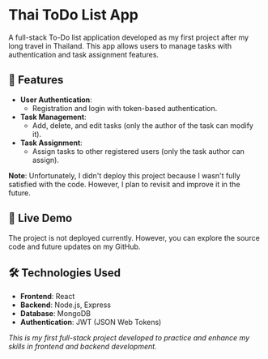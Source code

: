 # **Thai ToDo List App**

A full-stack To-Do list application developed as my first project after my long travel in Thailand. This app allows users to manage tasks with authentication and task assignment features.

## 🌟 **Features**
- **User Authentication**: 
  - Registration and login with token-based authentication.
- **Task Management**: 
  - Add, delete, and edit tasks (only the author of the task can modify it).
- **Task Assignment**: 
  - Assign tasks to other registered users (only the task author can assign).
  
**Note**: Unfortunately, I didn't deploy this project because I wasn't fully satisfied with the code. However, I plan to revisit and improve it in the future.

## 🚀 **Live Demo**
The project is not deployed currently. However, you can explore the source code and future updates on my GitHub.

## 🛠 **Technologies Used**
- **Frontend**: React
- **Backend**: Node.js, Express
- **Database**: MongoDB
- **Authentication**: JWT (JSON Web Tokens)

*This is my first full-stack project developed to practice and enhance my skills in frontend and backend development.*



